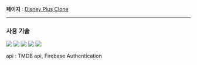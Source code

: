 **페이지** : [Disney Plus Clone](https://disneyplus-phi.vercel.app/)

---

### 사용 기술

<img src="https://img.shields.io/badge/javascript-%23F7DF1E.svg?&style=for-the-badge&logo=javascript&logoColor=black" /> <img src="https://img.shields.io/badge/react-%2361DAFB.svg?&style=for-the-badge&logo=react&logoColor=black" /> <img src="https://img.shields.io/badge/react%20router-%23CA4245.svg?&style=for-the-badge&logo=react%20router&logoColor=white" /> <img src="https://img.shields.io/badge/swiper-%236332F6.svg?&style=for-the-badge&logo=swiper&logoColor=white" /> <img src="https://img.shields.io/badge/tailwind%20css-%2338B2AC.svg?&style=for-the-badge&logo=tailwind%20css&logoColor=white" />

api : TMDB api, Firebase Authentication
